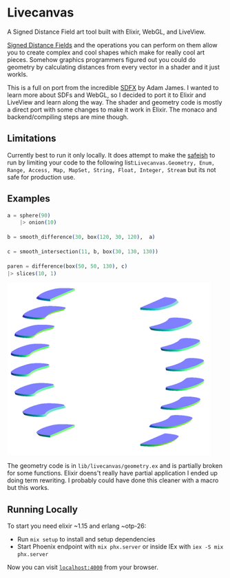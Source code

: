 # Livecanvas

A Signed Distance Field art tool built with Elixir, WebGL, and LiveView.

[Signed Distance Fields](https://iquilezles.org/articles/distfunctions/) and the operations you can perform on them allow you to create complex and cool shapes which make for really cool art pieces. Somehow graphics programmers figured out you could do geometry by calculating distances from every vector in a shader and it just workls.

This is a full on port from the incredible [SDFX](https://github.com/adam-james-v/sdfx) by Adam James. I wanted to learn more about SDFs and WebGL, so I decided to port it to Elixir and LiveView and learn along the way. The shader and geometry code is mostly a direct port with some changes to make it work in Elixir. The monaco and backend/compiling steps are mine though.

## Limitations

Currently best to run it only locally. It does attempt to make the [safeish](https://github.com/robinhilliard/safeish) to run by limiting your code to the following list:`Livecanvas.Geometry, Enum, Range, Access, Map, MapSet, String, Float, Integer, Stream` but its not safe for production use.

## Examples

```elixir
a = sphere(90)
    |> onion(10)

b = smooth_difference(30, box(120, 30, 120),  a)

c = smooth_intersection(11, b, box(30, 130, 130))

paren = difference(box(50, 50, 130), c)
|> slices(10, 1)
```
<img src="example.png" height="400" />

The geometry code is in `lib/livecanvas/geometry.ex` and is partially broken for some functions. Elixir doens't really have partial application I ended up doing term rewriting. I probably could have done this cleaner with a macro but this works.

## Running Locally
To start you need elixir ~1.15 and erlang ~otp-26:

  * Run `mix setup` to install and setup dependencies
  * Start Phoenix endpoint with `mix phx.server` or inside IEx with `iex -S mix phx.server`

Now you can visit [`localhost:4000`](http://localhost:4000) from your browser.
